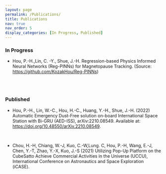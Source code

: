 ```yaml
---
layout: page
permalink: /Publications/
title: Publications
nav: true
nav_order: 5
display_categories: [In Progress, Published]
---
```

### In Progress

*    Hou, P.-H.,Lin, C. -Y., Shue, J.-H. Regression-based Physics Informed Neural Networks (Reg-PINNs) for Magnetopause Tracking. (Source: https://github.com/KozakHou/Reg-PINNs)

<br>
<br>

### Published

*    Hou, P.-H., Lin, W.-C., Hou, H.-C., Huang, Y.-H., Shue, J.-H. (2022) Automatic Emergency Dust-Free solution on-board International Space Station with Bi-GRU (AED-ISS), arXiv:2210.08549. Available at: https://doi.org/10.48550/arXiv.2210.08549.

<br>

*   Chou, H.-H, Chiang, W.-J, Kuo, C.-W,Lung. C, Hou, P.-H, Wang, E.-J, Chen, Y.-T, Zhao, Y.-X, Kuo, J.-S (2021) Utilizing Pop-Up Platform on the CubeSatto Achieve Commercial Activities in the Universe (UCCU), International Conference on Astronautics and Space Exploration (iCASE).
